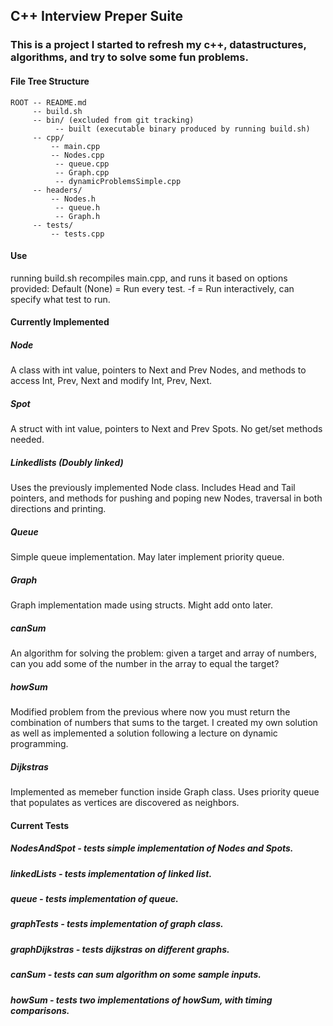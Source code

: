 ## C++ Interview Preper Suite


### This is a project I started to refresh my c++, datastructures, algorithms, and try to solve some fun problems.

#### File Tree Structure
```
ROOT -- README.md
     -- build.sh
     -- bin/ (excluded from git tracking) 
          -- built (executable binary produced by running build.sh)
     -- cpp/ 
	     -- main.cpp
	     -- Nodes.cpp
          -- queue.cpp
          -- Graph.cpp
          -- dynamicProblemsSimple.cpp
     -- headers/
	     -- Nodes.h
          -- queue.h
          -- Graph.h
     -- tests/
	     -- tests.cpp
```

#### Use
running build.sh recompiles main.cpp, and runs it based on options provided:
	Default (None) = Run every test.
	-f = Run interactively, can specify what test to run.

#### Currently Implemented

#####	Node
A class with int value, pointers to Next and Prev Nodes, and methods to access Int, Prev, Next and modify Int, Prev, Next.

#####	Spot
A struct with int value, pointers to Next and Prev Spots. No get/set methods needed.

#####     Linkedlists (Doubly linked)
Uses the previously implemented Node class. Includes Head and Tail pointers, and methods for pushing and poping new Nodes, traversal in both directions and printing.

#####     Queue
Simple queue implementation. May later implement priority queue.

#####      Graph
Graph implementation made using structs. Might add onto later.

#####     canSum
An algorithm for solving the problem: given a target and array of numbers, can you add some of the number in the array to equal the target? 

#####     howSum
Modified problem from the previous where now you must return the combination of numbers that sums to the target. I created my own solution as well as implemented a solution following a lecture on dynamic programming.

#####     Dijkstras
Implemented as memeber function inside Graph class. Uses priority queue that populates as vertices are discovered as neighbors. 

#### Current Tests
#####	NodesAndSpot   - tests simple implementation of Nodes and Spots.
#####     linkedLists    - tests implementation of linked list.
#####     queue          - tests implementation of queue.
#####     graphTests     - tests implementation of graph class.
#####     graphDijkstras - tests dijkstras on different graphs. 
#####     canSum         - tests can sum algorithm on some sample inputs.
#####     howSum         - tests two implementations of howSum, with timing comparisons.
